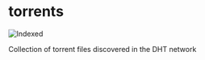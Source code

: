 torrents 
========
![Indexed](https://img.shields.io/badge/indexed-5506-blue)

Collection of torrent files discovered in the DHT network
